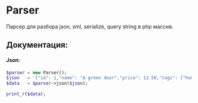 # Parser #
Парсер для разбора json, xml, serialize, query string в php массив.

## Документация: ##
#### Json: ####
```php
$parser = new Parser();
$json   = '{"id": 1,"name": "A green door","price": 12.50,"tags": ["home", "green"]}';
$data   = $parser->json($json);

print_r($data);
```